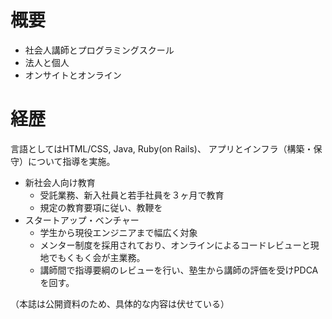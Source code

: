 # 概要
- 社会人講師とプログラミングスクール
- 法人と個人
- オンサイトとオンライン

# 経歴
言語としてはHTML/CSS, Java, Ruby(on Rails)、
アプリとインフラ（構築・保守）について指導を実施。

- 新社会人向け教育
  - 受託業務、新入社員と若手社員を３ヶ月で教育
  - 規定の教育要項に従い、教鞭を
- スタートアップ・ベンチャー
  - 学生から現役エンジニアまで幅広く対象
  - メンター制度を採用されており、オンラインによるコードレビューと現地でもくもく会が主業務。
  - 講師間で指導要綱のレビューを行い、塾生から講師の評価を受けPDCAを回す。

（本誌は公開資料のため、具体的な内容は伏せている）
